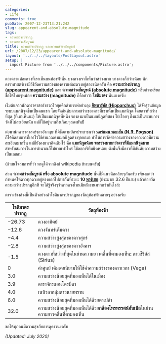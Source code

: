 ```yaml
---
categories:
- Life
comments: true
pubDate: 2007-12-23T13:21:24Z
slug: appearent-and-absolute-magnitude
tags:
- ความสว่างปรากฏ
- ความสว่างสัมบูรณ์
title: ความสว่างปรากฏ และความสว่างสัมบูรณ์
url: /2007/12/23/appearent-and-absolute-magnitude/
layout: '../../../layouts/PostLayout.astro'
setup: |
  import Picture from '../../../components/Picture.astro';
---
```


ดวงดาวแต่ละดวงที่เราเห็นบนท้องฟ้านั้น บางดวงเราก็เห็นว่าสว่างมาก บางดวงก็สว่างน้อย
นักดาราศาสตร์เขามีวิธีวัดความสว่างของดาวแต่ละดวงอยู่สองชนิดครับ
คือ **ความสว่างปรากฏ ([appearent magnitude](http://en.wikipedia.org/wiki/Apparent_magnitude))**
และ **ความสว่างสัมบูรณ์ [(absolute magnitude)](http://en.wikipedia.org/wiki/Absolute_magnitude)**
หรือถ้าจะเรียกชื่อให้ไทยๆหน่อย **ความสว่าง (magnitude)** ก็คือคำว่า **โชติมาตร** นั่นเองครับ

เริ่มต้นจากนักดาราศาสตร์ชาวกรีกยุคดึกดำบรรพ์อย่างลุง [**ฮิพพาร์คัส (Hipparchus)**](https://en.wikipedia.org/wiki/Hipparchus)  ได้จัดฐานข้อมูลระบบแมกนิจูดขึ้นเป็นคนแรก  โดยจัดอันดับความสว่างของดาวที่เขาเห็นเป็นแมกนิจูด  โดยดาวที่สว่างที่สุด (ที่เขาเห็นนะ) ให้เป็นแมกนิจูดที่หนึ่ง  รองลงมาเป็นแมกนิจูดที่สอง ไปเรื่อยๆ  ถึงแม้เป็นระบบการวัดที่ไม่ละเอียดนัก  แต่ก็ใช้อยู่นานถึงเกือบๆสองพันปี

ต่อมานักดาราศาสตร์ชาวอังกฤษ ที่มีชื่อตามบัตรประชาชนว่า [**นอร์แมน พอกสัน (N.R. Pogson)**](https://en.wikipedia.org/wiki/N._R._Pogson) ก็ได้คิดสมการที่เอาไว้ใช้คำนวณค่าแมกนิจูดต่างๆออกมา ทำให้การวัดค่าความสว่างของดวงดาวมีความละเอียดมากขึ้น  แต่ก็ยังคงแนวคิดเดิมไว้ คือ **แมกนิจูดน้อย จะสว่างมากกว่าดาวที่มีแมกนิจูดมาก**  สำหรับสมการในการคำนวณก็ไม่ยากเท่าไหร่ ใช้ลอการิทึมนิดหน่อย ดังนั้นจึงมีดาวที่มีอันดับความสว่างเป็นเลขลบ

(ถ้าสนใจสมการที่ว่า หาดูได้จากลิงก์ wikipedia ข้างบนครับ)

ส่วน **ความสว่างสัมบูรณ์ หรือ absolute magnitude** นั้นก็มีแนวคิดคล้ายๆกันครับ
เพียงแต่ว่ากำหนดให้ดาวทุกดวงอยู่ห่างออกไปเท่ากันที่ระยะ **10 [พาร์เซก](http://en.wikipedia.org/wiki/Parsec)**
(ประมาณ 32.6 ปีแสง) แล้วค่อยวัดความสว่างปรากฏอีกที จะได้รู้จริงๆว่าดาวดวงไหนมีพลังงานมากกว่ากันไงล่ะ

ตารางข้างล่างนี้เป็นตัวอย่างค่าโชติมาตรปรากฏของวัตถุท้องฟ้าหลายๆ อย่างครับ

| **โชติมาตรปรากฏ** | **วัตถุท้องฟ้า** |
| --- | --- |
| −26.73 | ดวงอาทิตย์ |
| −12.6 | ดวงจันทร์เต็มดวง |
| −4.4 | ความสว่างสูงสุดของดาวศุกร์ |
| −2.8 |  ความสว่างสูงสุดของดาวอังคาร |
| -1.5 | ดวงดาวที่สว่างที่สุดในย่านความยาวคลื่นที่ตามองเห็น: ดาวซีริอัส (Sirius) |
| 0 | ค่าศูนย์ เดิมเคยนิยามให้ใช้ค่าความสว่างของดาวเวกา (Vega) |
| 3.0 | ความสว่างน้อยสุดที่มองเห็นได้ในเมือง |
| 3.9 | ดาราจักรแอนโดรมีดา |
| 4.0 | เนบิวลากลุ่มดาวนายพราน |
| 6.0 | ความสว่างน้อยสุดที่มองเห็นได้ด้วยตาเปล่า |
| 32.0 | ความสว่างน้อยสุดที่มองเห็นได้ด้วย**กล้องโทรทรรศน์ฮับเบิล**ในย่านความยาวคลื่นที่ตามองเห็น |

ขอให้ทุกคนมีความสุขกับการดูดาวนะครับ

_(Updated: July 2020)_

